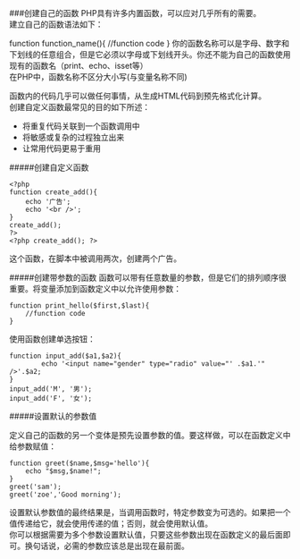 ###创建自己的函数
PHP具有许多内置函数，可以应对几乎所有的需要。      
建立自己的函数语法如下：      

function function_name(){
  //function code
}
你的函数名称可以是字母、数字和下划线的任意组合，但是它必须以字母或下划线开头。你还不能为自己的函数使用现有的函数名（print、echo、isset等）       
在PHP中，函数名称不区分大小写(与变量名称不同)      
      
函数内的代码几乎可以做任何事情，从生成HTML代码到预先格式化计算。         
创建自定义函数最常见的目的如下所述：         

 - 将重复代码关联到一个函数调用中
 - 将敏感或复杂的过程独立出来
 - 让常用代码更易于重用

#####创建自定义函数

	<?php
	function create_add(){
		echo '广告';
		echo '<br />';
	}
	create_add();
	?>
	<?php create_add(); ?>

这个函数，在脚本中被调用两次，创建两个广告。      

#####创建带参数的函数
函数可以带有任意数量的参数，但是它们的排列顺序很重要。将变量添加到函数定义中以允许使用参数：

	function print_hello($first,$last){
		//function code
	}

使用函数创建单选按钮：

	function input_add($a1,$a2){
			echo '<input name="gender" type="radio" value="' .$a1.'" />'.$a2;
	}
	input_add('M', '男');
	input_add('F', '女');

#####设置默认的参数值

定义自己的函数的另一个变体是预先设置参数的值。要这样做，可以在函数定义中给参数赋值：

	function greet($name,$msg='hello'){
		echo "$msg,$name!";
	}
	greet('sam');
	greet('zoe','Good morning');

设置默认参数值的最终结果是，当调用函数时，特定参数变为可选的。如果把一个值传递给它，就会使用传递的值；否则，就会使用默认值。         
你可以根据需要为多个参数设置默认值，只要这些参数出现在函数定义的最后面即可。换句话说，必需的参数应该总是出现在最前面。        

